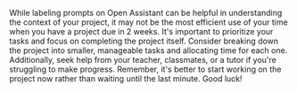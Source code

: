 While labeling prompts on Open Assistant can be helpful in understanding the context of your project, it may not be the most efficient use of your time when you have a project due in 2 weeks. It's important to prioritize your tasks and focus on completing the project itself. Consider breaking down the project into smaller, manageable tasks and allocating time for each one. Additionally, seek help from your teacher, classmates, or a tutor if you're struggling to make progress. Remember, it's better to start working on the project now rather than waiting until the last minute. Good luck!